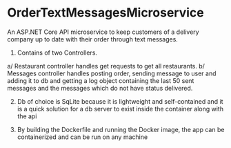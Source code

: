 # OrderTextMessagesMicroservice
An ASP.NET Core API microservice to keep customers of a delivery company up to date with their order through text messages. 

1. Contains of two Controllers. 

 a/ Restaurant controller handles get requests to get all restaurants.
 b/ Messages controller handles posting order, sending message to user and adding it to db and getting a log object containing the last 50 sent messages and the messages which do not have status delivered.
 
2. Db of choice is SqLite because it is lightweight and self-contained and it is a quick solution for a db server to exist inside the container along with the api

3. By building the Dockerfile and running the Docker image, the app can be containerized and can be run on any machine